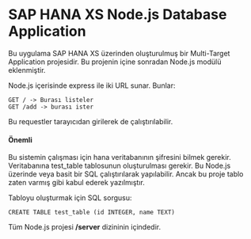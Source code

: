 # SAP HANA XS Node.js Database Application
Bu uygulama SAP HANA XS üzerinden oluşturulmuş bir Multi-Target Application projesidir. Bu projenin içine sonradan Node.js modülü eklenmiştir.

Node.js içerisinde express ile iki URL sunar. Bunlar:

```
GET / -> Burası listeler
GET /add -> burası ister
```

Bu requestler tarayıcıdan girilerek de çalıştırılabilir.

#### Önemli
Bu sistemin çalışması için hana veritabanının şifresini bilmek gerekir. Veritabanına test_table tablosunun oluşturulması gerekir. Bu Node.js üzerinde veya basit bir SQL çalıştırılarak yapılabilir. Ancak bu proje tablo zaten varmış gibi kabul ederek yazılmıştır.

Tabloyu oluşturmak için SQL sorgusu:

```
CREATE TABLE test_table (id INTEGER, name TEXT)
```

Tüm Node.js projesi **/server** dizininin içindedir.
